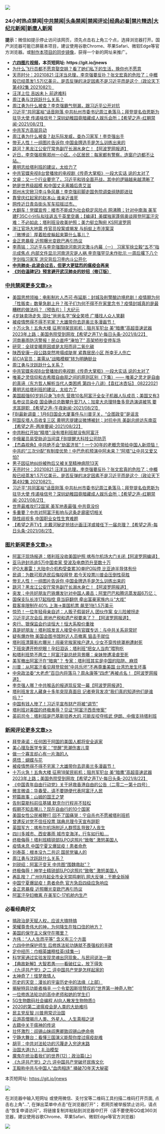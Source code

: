 ![](https://raw.githubusercontent.com/fqnews/bnews/master/64photo/fqnews-qr.jpg)

<div id="tt">
<h3>24小时热点禁闻|<a href="#%E4%B8%AD%E5%85%B1%E7%A6%81%E9%97%BB%E6%9B%B4%E5%A4%9A%E6%96%87%E7%AB%A0">中共禁闻</a>|<a href="#%E5%9B%BE%E7%89%87%E6%96%B0%E9%97%BB%E6%9B%B4%E5%A4%9A%E6%96%87%E7%AB%A0">头条禁闻</a>|<a href="#%E6%96%B0%E9%97%BB%E8%AF%84%E8%AE%BA%E6%9B%B4%E5%A4%9A%E6%96%87%E7%AB%A0">禁闻评论|<a href="#%E5%BF%85%E7%9C%8B%E7%BB%8F%E5%85%B8%E5%A5%BD%E6%96%87">经典必看|<a href="/video.md#%E7%A6%81%E7%89%87%E7%B2%BE%E9%80%89">禁片精选</a>|<a href="https://github.com/fqnews/djy/blob/master/gb/nf1351518.md#1">大纪元新闻</a>|<a href="https://github.com/fqnews/ntdtv/blob/master/gb/prog204.md#1">新唐人新闻</a></h3>
<div><b>提示：</b>微信如提示停止访问该网页，须先点击右上角三个点，选择浏览器打开。国产浏览器可能已屏蔽本项目，建议使用谷歌Chrome、苹果Safari、微软Edge等官方浏览器。或<a href="https://github.com/fqnews/bnews/blob/master/%E5%88%B6%E4%BD%9Cgit%E7%A6%81%E9%97%BB%E9%95%9C%E5%83%8F.md">制作本项目的同步镜像</a>，获得一个新的网址来推广。</div>
<ul>
<li><b><a href="http://d1.bdrive.tk/64.mp4" target="_blank">六四图片视频</a>，本页短网址: https://git.io/jnews</b></li>
<li><a href="/funmedia/20210822/1611026.md">为什么飞行员都不愿意娶空姐？看了她们私下的生活，换你也不愿意</a></li>
<li><a href="/cbnews/20210822/1610938.md">天亮时分：20210821 汪洋当总理，李克强要反扑？张文宏真的危险了；中概股已经蒸发1.5万亿美元，是否反弹的决定因素不是习近平而是这个（政论天下第492集 20210821）</a></li>
<li><a href="/cnnews/20210822/1611137.md">汪洋上位 吉凶未卜 前途难料</a></li>
<li><a href="/comments/20210822/1611199.md">周江勇与沈跃跃什么关系？</a></li>
<li><a href="/bannedvideo/20210822/1611159.md">周江勇为什么被查？李克强霸气侧漏，跟习近平公开对抗</a></li>
<li><a href="/comments/20210822/1610910.md">习近平“共同富裕”话音刚落  中共杭州市委书记周江勇落马；拜登提名伯恩斯为驻华大使 传递啥信号？深圳幼稚园竟暗藏成人娱乐会所；【希望之声-红朝禁闻-2021/08/21】</a></li>
<li><a href="/bannedvideo/20210822/1611107.md">中共军方高层异动</a></li>
<li><a href="/bannedvideo/20210822/1611193.md">周江勇为什么被查？赵乐际发威，查办习家军！李克强出手</a></li>
<li><a href="/topimagenews/20210822/1611175.md">惨无人性！一组图片告诉你 中国金牌选手是怎么训练出来的</a></li>
<li><a href="/topimagenews/20210822/1611004.md">跳河？黑龙江公安厅常务副厅长溺水身亡！【阿波罗网报道】</a></li>
<li><a href="/bannedvideo/20210822/1611063.md">近日，李克强视察郑州一小区。小区居民：每家都有警察，连窗户边都不让站。</a></li>
<li><a href="/cbnews/20210822/1611058.md">黄明志给塔利班的建议，太给力了</a></li>
<li><a href="/cbnews/20210822/1611125.md">中共官媒央视8台曾播放的电视剧《传奇大掌柜》一段大实话 说的太对了</a></li>
<li><a href="/bannedvideo/20210822/1611097.md">文睿：又一个行业要完了，习近平和钱全面开战，其中的逻辑越来越清晰了</a></li>
<li><a href="/yule/20210822/1611015.md">她是世界级超模 和中国丈夫离婚后患艾滋</a></li>
<li><a href="/comments/20210822/1611066.md">郑州水灾掀习李斗争风暴！李克强前脚走国务院调查组随即进驻</a></li>
<li><a href="/ccpdope/20210822/1611115.md">靠曾庆红起家的赵本山 谁亲近谁死</a></li>
<li><a href="/bannedvideo/20210822/1611113.md">网传近日青岛街头军车招摇过市。</a></li>
<li><a href="/bannedvideo/20210823/1611335.md">大翻车！党媒宣传：楼市不能成为社会稳定风险点 网沸腾；针对中南海 美军建F35C小分队拟往返五千英里空袭；【编译】美媒独家蓬佩奥谈拜登阿富汗灾难：不必如此；塔利班没收美护照；美力挺立陶宛 KS阿波罗网</a></li>
<li><a href="/headline/20210822/1611264.md">浙江官场大地震 传官员投案或揭发 与蚂蚁上市涉案深</a></li>
<li><a href="/ssgc/20210822/1611020.md">〖微博谈〗厚着脸皮躲起来算什么事儿？</a></li>
<li><a href="/comments/20210822/1611142.md">金正恩暴瘦 近照曝光变欧巴再引热议</a></li>
<li><a href="/comments/20210822/1611073.md">李燕铭：习近平与李克强围绕河南洪灾激斗内幕（一） 习家军徐立毅“五不”指示成焦点 内部文件显示河南洪灾是人祸 李克强罕见未作批示 一周后撂下八个字剑指习家军 洪灾背后习李内斗公开化</a></li>
<li><b><a href="/comments/20200211/1275071.md" target="_blank">中共肺炎-此波会过去，但更大更猛烈的瘟疫会再来</a></b></li>
<li><b><a href="/comments/20200207/1272816.md" target="_blank">《刘伯温碑记》预言避开武汉肺炎的妙招（修订版）</a></b></li>
</ul>
</div>

<div class="catlist">
<h3><a href="/cbnews/" target="_blank">中共禁闻</a><span><a href="/cbnews/" target="_blank" rel="nofollow">更多文章>></a></span></h3>
<ul>
<li><a href="/cbnews/20210823/1611428.md" target="_blank">美国思想领袖：电影制片人杰可·布延斯：封城及削警酿边境悲剧！疫情期为何 「性贩卖」数量急剧上升？孩子们为何不得不在家里念书？疫情封城真的是最糟糕的做法吗？（预告片）| 大纪元</a></li>
<li><a href="/cbnews/20210823/1611387.md" target="_blank">4岁妹卖场走失 泪吐“爸爸名字”保全笑喷 广播找人众人笑翻</a></li>
<li><a href="/comments/20210823/1611374.md" target="_blank">被疫情憋得不得不宅家？大雄带你去逛奥兰多漫画节！</a></li>
<li><a href="/comments/20210823/1611370.md" target="_blank">十万火急！五角大楼 征用18架民航机；阻共军犯台 美“暗鹰”高超音速武器2023年上路；美国务院受到网攻【希望之声TV-每日头条-2021/8/22】</a></li>
<li><a href="/cbnews/20210823/1611352.md" target="_blank">河南暴雨防汛警报！民众直呼“淹怕了” 高架桥秒变停车场</a></li>
<li><a href="/cbnews/20210823/1611308.md" target="_blank">研究：全球变暖原因或是太阳而非二氧化碳</a></li>
<li><a href="/cbnews/20210823/1611302.md" target="_blank">陕西安康一段公路突然垮塌成陡崖 紧靠居民小区 所幸无人伤亡</a></li>
<li><a href="/cbnews/20210822/1611269.md" target="_blank">前CIA官员：美需从“战略模糊”转为明确挺台</a></li>
<li><a href="/comments/20210822/1611199.md" target="_blank">周江勇与沈跃跃什么关系？</a></li>
<li><a href="/cbnews/20210822/1611125.md" target="_blank">中共官媒央视8台曾播放的电视剧《传奇大掌柜》一段大实话 说的太对了</a></li>
<li><a href="/comments/20210822/1611110.md" target="_blank">唯美之灵信仰和古希腊自由观之间的原则区别（下集）—— 唯美之灵才是自由的真谛（东方哲人解析当代人类困惑  第四十八讲）【袁红冰杏坛】 08222021</a></li>
<li><a href="/cbnews/20210822/1611058.md" target="_blank">黄明志给塔利班的建议，太给力了</a></li>
<li><a href="/comments/20210822/1611050.md" target="_blank">美国超强60岁妈只身飞中东 营救10名阿富汗全女子机器人队成员；美国又有3名参议员染疫 国会确诊总数攀升至71人；加拿大总理特鲁多竞选演讲被骂 要求其辞职 【希望之声-午夜新闻-2021/08/21】</a></li>
<li><a href="/cbnews/20210822/1610843.md" target="_blank">FBI最新调查：1月6日国会大厦事件与川普无关，“企图政变”是谣言</a></li>
<li><a href="/comments/20210822/1611194.md" target="_blank">阿国反塔人员收复三区 黄明志提建议微博被封；对抗中共 美副总统访东南亚【希望之声-两岸要闻-2021/08/22】</a></li>
<li><a href="/cbnews/20210822/1611024.md" target="_blank">中共粉红开始“精塔”:没有塔利班就没有阿富汗</a></li>
<li><a href="/cbnews/20210822/1611005.md" target="_blank">中俄雇员易受胁迫当间谍 FBI提醒大科技公司防范</a></li>
<li><a href="/comments/20210822/1610977.md" target="_blank">【杰森视角】中共绝不会“劫富济贫”！一个30年的老概念带给中国人新烦恼！中共的“三次分配”有制度优势！中巴危机预演中阿未来？“阿塔”让中共又爱又怕?</a></li>
<li><a href="/cbnews/20210822/1610961.md" target="_blank">男子因征地纠纷被拘后又被关至精神病院13天</a></li>
<li><a href="/cbnews/20210822/1610938.md" target="_blank">天亮时分：20210821 汪洋当总理，李克强要反扑？张文宏真的危险了；中概股已经蒸发1.5万亿美元，是否反弹的决定因素不是习近平而是这个（政论天下第492集 20210821）</a></li>
<li><a href="/comments/20210822/1610910.md" target="_blank">习近平“共同富裕”话音刚落  中共杭州市委书记周江勇落马；拜登提名伯恩斯为驻华大使 传递啥信号？深圳幼稚园竟暗藏成人娱乐会所；【希望之声-红朝禁闻-2021/08/21】</a></li>
<li><a href="/cbnews/20210822/1610907.md" target="_blank">世界最难攻打2国家 美军地表最强 中共竟没份</a></li>
<li><a href="/cbnews/20210822/1610875.md" target="_blank">多重要？中共对阿富汗影响与这条走廊密切相关</a></li>
<li><a href="/cbnews/20210822/1610874.md" target="_blank">隐性歧视多 中国职业女性生育难题</a></li>
<li><a href="/comments/20210822/1610851.md" target="_blank">【希望之声TV】北戴河秘定抢钱计画汪洋或接任下一届总理？【希望之声-每日头条-2021/08/21】</a></li>

</ul>
</div>
<div class="catlist">
<h3><a href="/topimagenews/" target="_blank">图片新闻</a><span><a href="/topimagenews/" target="_blank" rel="nofollow">更多文章>></a></span></h3>
<ul>
<li><a href="/topimagenews/20210823/1611372.md" target="_blank">阿富汗现场报道：塔利班没收美国护照 喀布尔机场大门关闭【阿波罗网编译】</a></li>
<li><a href="/topimagenews/20210823/1611345.md" target="_blank">亚马逊封杀逾5万中国卖家 受波及电商恐升至数十万</a></li>
<li><a href="/topimagenews/20210823/1611344.md" target="_blank">IPO大暴雷！大陆中介机构受查累30单IPO叫停 比亚迪半导体有份</a></li>
<li><a href="/topimagenews/20210823/1611304.md" target="_blank">民调：为数可观选民后悔投拜登 若今天投票川普会压倒性获胜</a></li>
<li><a href="/topimagenews/20210822/1611175.md" target="_blank">惨无人性！一组图片告诉你 中国金牌选手是怎么训练出来的</a></li>
<li><a href="/topimagenews/20210822/1611004.md" target="_blank">跳河？黑龙江公安厅常务副厅长溺水身亡！【阿波罗网报道】</a></li>
<li><a href="/topimagenews/20210821/1610671.md" target="_blank">突发；中共好朋友巴铁爆发针对中国人袭击；阿里巴巴和腾讯蒸发超6万亿；</a></li>
<li><a href="/topimagenews/20210821/1610451.md" target="_blank">国保支队长涉17起指控 竟当庭翻供 牵出富豪家族内斗“大戏”</a></li>
<li><a href="/topimagenews/20210821/1610240.md" target="_blank">载客率限制在40% 上海→美国机票 飙至1张1.5万美元</a></li>
<li><a href="/topimagenews/20210821/1610219.md" target="_blank">惊恐！一位年轻母亲自述：人贩子假装好人 团伙作案 女儿险被拐走</a></li>
<li><a href="/topimagenews/20210820/1609800.md" target="_blank">习近平这次会后 房地产税和遗产税要来了？ 【阿波罗网报道】</a></li>
<li><a href="/topimagenews/20210820/1609738.md" target="_blank">央行、银保监会约谈恒大！恒大系股价重挫</a></li>
<li><a href="/topimagenews/20210820/1609710.md" target="_blank">真是好朋友！塔利班发言人接受中共官媒专访：与中共关系非常好</a></li>
<li><a href="/topimagenews/20210820/1609413.md" target="_blank">疑有爆炸物 美国会图书馆附近人员撤离 狙击手就位</a></li>
<li><a href="/topimagenews/20210819/1609059.md" target="_blank">塔利班清算影片曝光！闯豪宅挨家挨户逮人 少女不穿传统罩袍遭射死</a></li>
<li><a href="/topimagenews/20210819/1608817.md" target="_blank">下班突遭开枪挖眼！孕妇泪诉：塔利班“把女人当肉”喂狗吃</a></li>
<li><a href="/topimagenews/20210819/1608816.md" target="_blank">和塔利班势不两立！阿富汗副总统背景曝：亲妹惨遭凌虐至死</a></li>
<li><a href="/topimagenews/20210819/1608767.md" target="_blank">美军撤出阿富汗在“暗爽”？ 专家：塔利班其实是中国的陷阱、麻烦</a></li>
<li><a href="/topimagenews/20210819/1608756.md" target="_blank">川普：从阿富汗看见拜登软弱“中共乐坏”不再尊重美国 台湾恐发生坏事</a></li>
<li><a href="/topimagenews/20210818/1608471.md" target="_blank">中央政法委“大老虎”百日内将落马？周永康等“四虎”再被点名！【阿波罗网报道】</a></li>
<li><a href="/topimagenews/20210818/1608433.md" target="_blank">李克强人哪？中共喉舌的报道现反常一幕【阿波罗网报道】</a></li>
<li><a href="/topimagenews/20210818/1608412.md" target="_blank">塔利班发言人藏身十多年突现真面目 记者脊背发凉“我们真的知道他们是谁吗？”</a></li>
<li><a href="/topimagenews/20210818/1608381.md" target="_blank">中国有钱人惨了！习近平宣布财产将被“调节”</a></li>
<li><a href="/topimagenews/20210818/1608221.md" target="_blank">塔利班对美国的终极羞辱？见证“阿富汗西贡惨案”</a></li>
<li><a href="/topimagenews/20210818/1608131.md" target="_blank">英前司令：塔利班是巴基斯坦养大的 可能反咬夺核武 伊朗、中俄支持塔利班</a></li>

</ul>
</div>
<div class="catlist">
<h3><a href="/comments/" target="_blank">新闻评论</a><span><a href="/comments/" target="_blank" rel="nofollow">更多文章>></a></span></h3>
<ul>
<li><a href="/comments/20210823/1611405.md" target="_blank">拜登承诺：任何困于阿国的美国人都将安全返家</a></li>
<li><a href="/comments/20210823/1611400.md" target="_blank">美心理及医学专家：“觉醒”思潮伤害儿童</a></li>
<li><a href="/comments/20210823/1611398.md" target="_blank">做一个寡言却心有一片海的人</a></li>
<li><a href="/comments/20210823/1611396.md" target="_blank">感悟：蝴蝶与花</a></li>
<li><a href="/comments/20210823/1611374.md" target="_blank">被疫情憋得不得不宅家？大雄带你去逛奥兰多漫画节！</a></li>
<li><a href="/comments/20210823/1611370.md" target="_blank">十万火急！五角大楼 征用18架民航机；阻共军犯台 美“暗鹰”高超音速武器2023年上路；美国务院受到网攻【希望之声TV-每日头条-2021/8/22】</a></li>
<li><a href="/comments/20210823/1611357.md" target="_blank">《中国青年自由行动党》关于拯救香港自由的公告（二零二一第十四号）</a></li>
<li><a href="/comments/20210823/1611355.md" target="_blank">微言微语：华春莹，请不要随便代表阿富汗人民</a></li>
<li><a href="/comments/20210823/1611351.md" target="_blank">短篇故事：山姆的国王之梦</a></li>
<li><a href="/comments/20210823/1611316.md" target="_blank">告别莫斯科前往基辅 默克尔行程并不轻松</a></li>
<li><a href="/comments/20210823/1611312.md" target="_blank">假期不知去哪儿？现在自由行的10个国家</a></li>
<li><a href="/comments/20210823/1611298.md" target="_blank">美国女性公民被鞭打 回不了国痛哭：宁自杀也不愿被塔利班抓</a></li>
<li><a href="/comments/20210823/1611287.md" target="_blank">曾遭反对党不信任投票 瑞典总理今天宣布辞职</a></li>
<li><a href="/comments/20210822/1611272.md" target="_blank">英国军方：喀布尔机场附近人群慌乱导致7人丧生</a></li>
<li><a href="/comments/20210822/1611271.md" target="_blank">四川多城市、西安暴雨 城市变海洋，行车如行船….</a></li>
<li><a href="/comments/20210822/1611255.md" target="_blank">终极侮辱！塔利班精锐部队PO这照片“致敬” 激怒美国人</a></li>
<li><a href="/comments/20210822/1611254.md" target="_blank">疫情未息 中国宁夏又爆鼠疫！患者命危</a></li>
<li><a href="/comments/20210822/1611253.md" target="_blank">刘泰英：根本没九二共识 国民党骗人的</a></li>
<li><a href="/comments/20210822/1611199.md" target="_blank">周江勇与沈跃跃什么关系？</a></li>
<li><a href="/comments/20210822/1611200.md" target="_blank">刘锐绍：阿富汗变天 中共图“围魏救赵”？</a></li>
<li><a href="/comments/20210822/1611145.md" target="_blank">终极侮辱！神学士精锐部队PO这照片“致敬” 激怒美国人</a></li>
<li><a href="/comments/20210822/1611144.md" target="_blank">再乱按？ 广州9月起全市全天禁鸣喇叭 网大反弹︰干脆全拆掉</a></li>
<li><a href="/comments/20210822/1611143.md" target="_blank">中国宁夏爆鼠疫！患者命危 官方急启四级应急响应</a></li>
<li><a href="/comments/20210822/1611142.md" target="_blank">金正恩暴瘦 近照曝光变欧巴再引热议</a></li>
<li><a href="/comments/20210822/1611141.md" target="_blank">阿富汗孕妇撤离 在美军C-17机舱内生产</a></li>

</ul>
</div>

<div class="catlist">
<h3>必看经典好文</h3>
<ul>
<li><a href="/comments/20200814/1379994.md" target="_blank">搞政治是天赋人权，应该大搞特搞</a></li>
<li><a href="/comments/20200618/1346830.md" target="_blank">荣耀尊贵伟大的神，为何降生在牲口住的地方？</a></li>
<li><a href="/lifebaike/20200520/1331379.md" target="_blank">美国的保守主义保守在哪里？</a></li>
<li><a href="/comments/20200720/1363377.md" target="_blank">方伟：“人人生而平等” 含义有三个方面</a></li>
<li><a href="/comments/20200926/1403542.md" target="_blank">六四中他保护师生 后修炼法轮功铸就不畏强权的丰碑</a></li>
<li><a href="/tculture/20161028/606931.md" target="_blank">定中经历：巾帼英雄穆桂英(续集一)</a></li>
<li><a href="/comments/20200921/1400587.md" target="_blank">科学家通过实验发现灵魂出窍现象，与民间说法一致</a></li>
<li><a href="/comments/20201217/1449706.md" target="_blank">【典故新解】大智若愚——看破红尘，放下得失</a></li>
<li><a href="/bookonline/20131116/201055.md" target="_blank">《九评共产党》之二 评中国共产党是怎样起家的</a></li>
<li><a href="/ccpdope/20200907/1392129.md" target="_blank">太神奇了！怪梦救情人</a></li>
<li><a href="/tculture/20121025/73065.md" target="_blank">历史的天空：漫长的宇宙历史中的法缘（上部）</a></li>
<li><a href="/cnnews/20210317/1506463.md" target="_blank">揭秘特异功能者梅辛 一个令爱因斯坦赞叹的“世界第一神奇人物”</a></li>
<li><a href="/cbnews/20200702/1354550.md" target="_blank">一位修炼法轮功的高中老师和她的学生们</a></li>
<li><a href="/topimagenews/20200527/1335347.md" target="_blank">5G生物数码社会编程 AI向人散发生物物质()</a></li>
<li><a href="/comments/20200712/1359432.md" target="_blank">2020的第二波瘟疫会是人类的大劫难吗</a></li>
<li><a href="/comments/20200621/1348236.md" target="_blank">民主党反智 川普用常识治国</a></li>
<li><a href="/comments/20200919/82684.md" target="_blank">云游高僧揭示人类、外星人、人生真相之谜</a></li>
<li><a href="/ccpdope/20200531/1337409.md" target="_blank">古籍中关于瘟神的传说</a></li>
<li><a href="/cbnews/20200727/1366904.md" target="_blank">壮怀激烈：阎锡山妹阎惠卿致阎锡山绝命电</a></li>
<li><a href="/comments/20200527/1273654.md" target="_blank">宁静大舞台：看懂三国演义能帮你度过瘟疫劫难</a></li>
<li><a href="/cbnews/20200720/1363328.md" target="_blank">胡平：中共对法轮功的污蔑走入穷途末路</a></li>
<li><a href="/cbnews/20180315/914943.md" target="_blank">治国大道(九)：礼治模型</a></li>
<li><a href="/topimagenews/20180601/951286.md" target="_blank">魔鬼在统治着我们的世界(12)：政治篇(上)</a></li>
<li><a href="/bookonline/20131116/201050.md" target="_blank">《九评共产党》之六 评中国共产党破坏民族文化</a></li>
<li><a href="/cbnews/20200730/1371580.md" target="_blank">王毅称中共与中国人“血肉相连” 捅破70年天大秘密</a></li>

</ul>
</div>

本页短网址: https://git.io/jnews

![](https://raw.githubusercontent.com/fqnews/bnews/master/64photo/fqnews-qr.jpg)

在浏览器中输入短网址 或使用微信、支付宝等二维码工具扫描二维码打开页面, 点击右上角"...", 在弹出菜单中点击“在浏览器打开”； 若网页被举报禁止访问，请点击“恢复申请访问”，将链接复制并粘贴到浏览器中打开（请不要使用QQ或360浏览器，建议使用谷歌Chrome、苹果Safari、微软Edge等官方浏览器）

![](https://raw.githubusercontent.com/fqnews/bnews/master/64photo/wx.jpg)